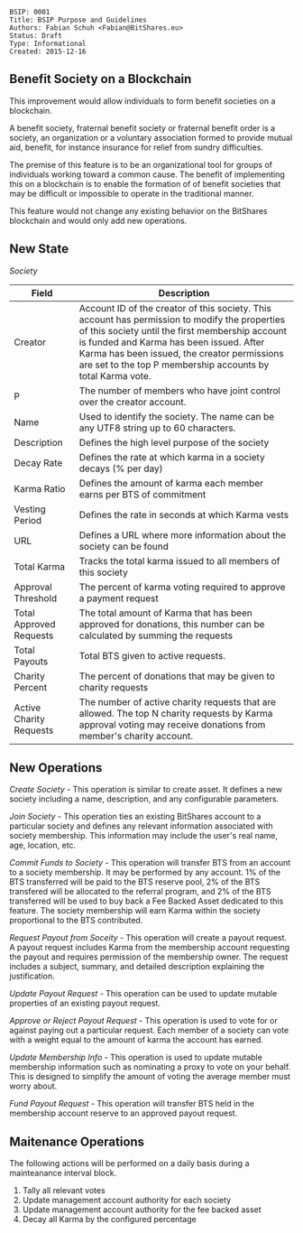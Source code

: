     BSIP: 0001
    Title: BSIP Purpose and Guidelines
    Authors: Fabian Schuh <Fabian@BitShares.eu>
    Status: Draft
    Type: Informational
    Created: 2015-12-16


Benefit Society on a Blockchain
-------------------------------

This improvement would allow individuals to form benefit societies on a blockchain.

A benefit society, fraternal benefit society or fraternal benefit order is a society, 
an organization or a voluntary association formed to provide mutual aid, benefit, 
for instance insurance for relief from sundry difficulties.

The premise of this feature is to be an organizational tool for groups of individuals
working toward a common cause.  The benefit of implementing this on a blockchain is to
enable the formation of of benefit societies that may be difficult or impossible to
operate in the traditional manner.

This feature would not change any existing behavior on the BitShares blockchain and would
only add new operations.

New State
--------------

*Society*  

| Field                   	| Description       	 |
|-------------------------	|----------------------|
| Creator                 	| Account ID of the creator of this society. This account has permission to modify the properties of this society until the first membership account is funded and Karma has been issued.  After Karma has been issued, the creator permissions are set to the top P membership accounts by total Karma vote. 	|
| P                       	| The number of members who have joint control over the creator account.                                                                                                                                                                                                                                      	|
| Name                    	| Used to identify the society. The name can be any UTF8 string up to 60 characters.                                                                                                                                                                                                                          	|
| Description             	| Defines the high level purpose of the society                                                                                                                                                                                                                                                               	|
| Decay Rate              	| Defines the rate at which karma in a society decays (% per day)                                                                                                                                                                                                                                             	|
| Karma Ratio             	| Defines the amount of karma each member earns per BTS of commitment                                                                                                                                                                                                                                         	|
| Vesting Period          	| Defines the rate in seconds at which Karma vests                                                                                                                                                                                                                                                            	|
| URL                     	| Defines a URL where more information about the society can be found                                                                                                                                                                                                                                         	|
| Total Karma             	| Tracks the total karma issued to all members of this society                                                                                                                                                                                                                                                	|
| Approval Threshold      	| The percent of karma voting required to approve a payment request                                                                                                                                                                                                                                           	|
| Total Approved Requests 	| The total amount of Karma that has been approved for donations, this number can be calculated by summing the requests                                                                                                                                                                                       	|
| Total Payouts           	| Total BTS given to active requests.                                                                                                                                                                                                                                                                         	|
| Charity Percent         	| The percent of donations that may be given to charity requests                                                                                                                                                                                                                                              	|
| Active Charity Requests 	| The number of active charity requests that are allowed.  The top N charity requests by Karma approval voting may receive donations from member's charity account.                                                                                                                                           	|


New Operations
--------------

*Create Society* - This operation is similar to create asset. It defines a new society including
a name, description, and any configurable parameters.

*Join Society*  - This operation ties an existing BitShares account to a particular society and 
defines any relevant information associated with society membership. This information may include
the user's real name, age, location, etc.  

*Commit Funds to Society*  - This operation will transfer BTS from an account to a society membership. 
It may be performed by any account. 1% of the BTS transferred will be paid to the BTS reserve pool,
2% of the BTS transfered will be allocated to the referral program, and 2% of the BTS transferred will be
used to buy back a Fee Backed Asset dedicated to this feature.   The society membership will earn Karma within
the society proportional to the BTS contributed.

*Request Payout from Soceity* - This operation will create a payout request. A payout request includes Karma from
the membership account requesting the payout and requires permission of the membership owner. The request includes a
subject, summary, and detailed description explaining the justification.

*Update Payout Request* - This operation can be used to update mutable properties of an existing payout request.

*Approve or Reject Payout Request* - This operation is used to vote for or against paying out a particular request. 
Each member of a society can vote with a weight equal to the amount of karma the account has earned.

*Update Membership Info* - This operation is used to update mutable membership information such as nominating 
a proxy to vote on your behalf.  This is designed to simplify the amount of voting the average member must worry about.

*Fund Payout Request* - This operation will transfer BTS held in the membership account reserve to an approved payout request.


Maitenance Operations
---------------------
The following actions will be performed on a daily basis during a mainteanance interval block.

1. Tally all relevant votes
2. Update management account authority for each society
3. Update management account authority for the fee backed asset 
4. Decay all Karma by the configured percentage

